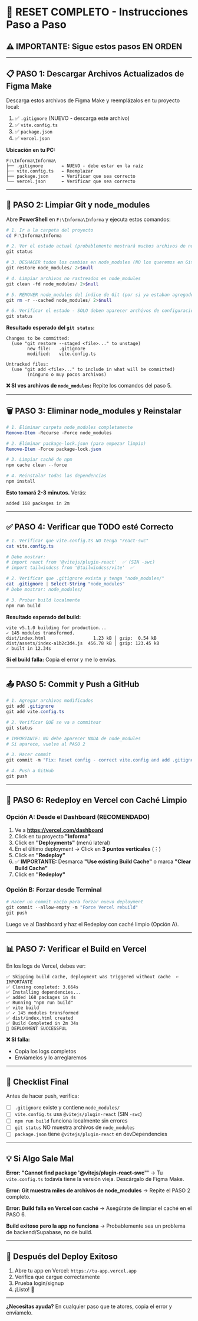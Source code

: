 # 🔄 RESET COMPLETO - Instrucciones Paso a Paso

## ⚠️ IMPORTANTE: Sigue estos pasos EN ORDEN

---

## 📋 PASO 1: Descargar Archivos Actualizados de Figma Make

Descarga estos archivos de Figma Make y reemplázalos en tu proyecto local:

1. ✅ `.gitignore` (NUEVO - descarga este archivo)
2. ✅ `vite.config.ts`
3. ✅ `package.json`
4. ✅ `vercel.json`

**Ubicación en tu PC:**
```
F:\Informa\Informa\
├── .gitignore       ← NUEVO - debe estar en la raíz
├── vite.config.ts   ← Reemplazar
├── package.json     ← Verificar que sea correcto
└── vercel.json      ← Verificar que sea correcto
```

---

## 🧹 PASO 2: Limpiar Git y node_modules

Abre **PowerShell** en `F:\Informa\Informa` y ejecuta estos comandos:

```powershell
# 1. Ir a la carpeta del proyecto
cd F:\Informa\Informa

# 2. Ver el estado actual (probablemente mostrará muchos archivos de node_modules)
git status

# 3. DESHACER todos los cambios en node_modules (NO los queremos en Git)
git restore node_modules/ 2>$null

# 4. Limpiar archivos no rastreados en node_modules
git clean -fd node_modules/ 2>$null

# 5. REMOVER node_modules del índice de Git (por si ya estaban agregados)
git rm -r --cached node_modules/ 2>$null

# 6. Verificar el estado - SOLO deben aparecer archivos de configuración
git status
```

**Resultado esperado del `git status`:**
```
Changes to be committed:
  (use "git restore --staged <file>..." to unstage)
        new file:   .gitignore
        modified:   vite.config.ts

Untracked files:
  (use "git add <file>..." to include in what will be committed)
        (ninguno o muy pocos archivos)
```

**❌ SI ves archivos de `node_modules`:** Repite los comandos del paso 5.

---

## 🗑️ PASO 3: Eliminar node_modules y Reinstalar

```powershell
# 1. Eliminar carpeta node_modules completamente
Remove-Item -Recurse -Force node_modules

# 2. Eliminar package-lock.json (para empezar limpio)
Remove-Item -Force package-lock.json

# 3. Limpiar caché de npm
npm cache clean --force

# 4. Reinstalar todas las dependencias
npm install
```

**Esto tomará 2-3 minutos.** Verás:
```
added 168 packages in 2m
```

---

## ✅ PASO 4: Verificar que TODO esté Correcto

```powershell
# 1. Verificar que vite.config.ts NO tenga "react-swc"
cat vite.config.ts

# Debe mostrar:
# import react from '@vitejs/plugin-react'  ✅ (SIN -swc)
# import tailwindcss from '@tailwindcss/vite'  ✅

# 2. Verificar que .gitignore exista y tenga "node_modules/"
cat .gitignore | Select-String "node_modules"
# Debe mostrar: node_modules/

# 3. Probar build localmente
npm run build
```

**Resultado esperado del build:**
```
vite v5.1.0 building for production...
✓ 145 modules transformed.
dist/index.html                  1.23 kB │ gzip:  0.54 kB
dist/assets/index-a1b2c3d4.js  456.78 kB │ gzip: 123.45 kB
✓ built in 12.34s
```

**Si el build falla:** Copia el error y me lo envías.

---

## 📤 PASO 5: Commit y Push a GitHub

```powershell
# 1. Agregar archivos modificados
git add .gitignore
git add vite.config.ts

# 2. Verificar QUÉ se va a commitear
git status

# IMPORTANTE: NO debe aparecer NADA de node_modules
# Si aparece, vuelve al PASO 2

# 3. Hacer commit
git commit -m "Fix: Reset config - correct vite.config and add .gitignore"

# 4. Push a GitHub
git push
```

---

## 🚀 PASO 6: Redeploy en Vercel con Caché Limpio

### Opción A: Desde el Dashboard (RECOMENDADO)

1. Ve a **https://vercel.com/dashboard**
2. Click en tu proyecto **"Informa"**
3. Click en **"Deployments"** (menú lateral)
4. En el último deployment → Click en **3 puntos verticales** (⋮)
5. Click en **"Redeploy"**
6. ✅ **IMPORTANTE:** Desmarca **"Use existing Build Cache"** o marca **"Clear Build Cache"**
7. Click en **"Redeploy"**

### Opción B: Forzar desde Terminal

```powershell
# Hacer un commit vacío para forzar nuevo deployment
git commit --allow-empty -m "Force Vercel rebuild"
git push
```

Luego ve al Dashboard y haz el Redeploy con caché limpio (Opción A).

---

## 📊 PASO 7: Verificar el Build en Vercel

En los logs de Vercel, debes ver:

```
✅ Skipping build cache, deployment was triggered without cache  ← IMPORTANTE
✅ Cloning completed: 3.664s
✅ Installing dependencies...
✅ added 168 packages in 4s
✅ Running "npm run build"
✅ vite build
✅ ✓ 145 modules transformed
✅ dist/index.html created
✅ Build Completed in 2m 34s
🎉 DEPLOYMENT SUCCESSFUL
```

**❌ SI falla:**
- Copia los logs completos
- Envíamelos y lo arreglaremos

---

## 🎯 Checklist Final

Antes de hacer push, verifica:

- [ ] `.gitignore` existe y contiene `node_modules/`
- [ ] `vite.config.ts` usa `@vitejs/plugin-react` (SIN `-swc`)
- [ ] `npm run build` funciona localmente sin errores
- [ ] `git status` NO muestra archivos de `node_modules`
- [ ] `package.json` tiene `@vitejs/plugin-react` en devDependencies

---

## 💡 Si Algo Sale Mal

**Error: "Cannot find package '@vitejs/plugin-react-swc'"**
→ Tu `vite.config.ts` todavía tiene la versión vieja. Descárgalo de Figma Make.

**Error: Git muestra miles de archivos de node_modules**
→ Repite el PASO 2 completo.

**Error: Build falla en Vercel con caché**
→ Asegúrate de limpiar el caché en el PASO 6.

**Build exitoso pero la app no funciona**
→ Probablemente sea un problema de backend/Supabase, no de build.

---

## 🚀 Después del Deploy Exitoso

1. Abre tu app en Vercel: `https://tu-app.vercel.app`
2. Verifica que cargue correctamente
3. Prueba login/signup
4. ¡Listo! 🎉

---

**¿Necesitas ayuda?** En cualquier paso que te atores, copia el error y envíamelo.
